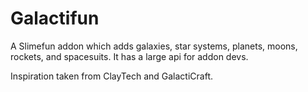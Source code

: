 # Galactifun

A Slimefun addon which adds galaxies, star systems, planets, moons, rockets, and spacesuits. It has a large api for addon devs.

Inspiration taken from ClayTech and GalactiCraft.